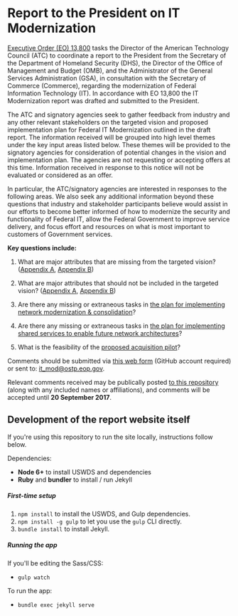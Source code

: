 # Report to the President on IT Modernization

[Executive Order (EO) 13,800](https://www.whitehouse.gov/the-press-office/2017/05/11/presidential-executive-order-strengthening-cybersecurity-federal) tasks the Director of the American Technology Council (ATC) to coordinate a report to the President from the Secretary of the Department of Homeland Security (DHS), the Director of the Office of Management and Budget (OMB), and the Administrator of the General Services Administration (GSA), in consultation with the Secretary of Commerce (Commerce), regarding the modernization of Federal Information Technology (IT). In accordance with EO 13,800 the IT Modernization report was drafted and submitted to the President.

The ATC and signatory agencies seek to gather feedback from industry and any other relevant stakeholders on the targeted vision and proposed implementation plan for Federal IT Modernization outlined in the draft report. The information received will be grouped into high level themes under the key input areas listed below.  These themes will be provided to the signatory agencies for consideration of potential changes in the vision and implementation plan. The agencies are not requesting or accepting offers at this time. Information received in response to this notice will not be evaluated or considered as an offer.

In particular, the ATC/signatory agencies are interested in responses to the following areas. We also seek any additional information beyond these questions that industry and stakeholder participants believe would assist in our efforts to become better informed of how to modernize the security and functionality of Federal IT, allow the Federal Government to improve service delivery, and focus effort and resources on what is most important to customers of Government services.

**Key questions include:**

1. What are major attributes that are missing from the targeted vision? ([Appendix A](https://itmodernization.cio.gov/report/appendices/data-level-protections/), [Appendix B](https://itmodernization.cio.gov/report/appendices/cloud-security-protections/))

2. What are major attributes that should not be included in the targeted vision? ([Appendix A](https://itmodernization.cio.gov/report/appendices/data-level-protections/), [Appendix B](https://itmodernization.cio.gov/report/appendices/cloud-security-protections/))

3. Are there any missing or extraneous tasks in [the plan for implementing network modernization & consolidation](https://itmodernization.cio.gov/report/network-modernization/)?

4. Are there any missing or extraneous tasks in [the plan for implementing shared services to enable future network architectures](https://itmodernization.cio.gov/report/shared-services/)?

5. What is the feasibility of the [proposed acquisition pilot](https://itmodernization.cio.gov/report/appendices/acquisition-pilot/)?

Comments should be submitted via [this web form](https://github.com/GSA/modernization/issues/new) (GitHub account required) or sent to: [it_mod@ostp.eop.gov](mailto:it_mod@ostp.eop.gov).

Relevant comments received may be publically posted [to this repository](https://github.com/GSA/modernization/issues) (along with any included names or affiliations), and comments will be accepted until **20 September 2017**.


## Development of the report website itself

If you're using this repository to run the site locally, instructions follow below.

Dependencies:

* **Node 6+** to install USWDS and dependencies
* **Ruby** and **bundler** to install / run Jekyll

##### First-time setup

1. `npm install` to install the USWDS, and Gulp dependencies.
2. `npm install -g gulp` to let you use the `gulp` CLI directly.
3. `bundle install` to install Jekyll.

##### Running the app

If you'll be editing the Sass/CSS:

* `gulp watch`

To run the app:

* `bundle exec jekyll serve`
